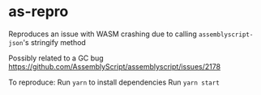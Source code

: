 # as-repro
Reproduces an issue with WASM crashing due to calling `assemblyscript-json`'s stringify method

Possibly related to a GC bug https://github.com/AssemblyScript/assemblyscript/issues/2178

To reproduce:
Run `yarn` to install dependencies
Run `yarn start`
